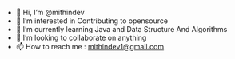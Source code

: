 - 👋 Hi, I’m @mithindev
- 👀 I’m interested in Contributing to opensource
- 🌱 I’m currently learning Java and Data Structure And Algorithms
- 💞️ I’m looking to collaborate on anything
- 📫 How to reach me : mithindev1@gmail.com

<!---
mithindev/mithindev is a ✨ special ✨ repository because its `README.md` (this file) appears on your GitHub profile.
You can click the Preview link to take a look at your changes.
--->
